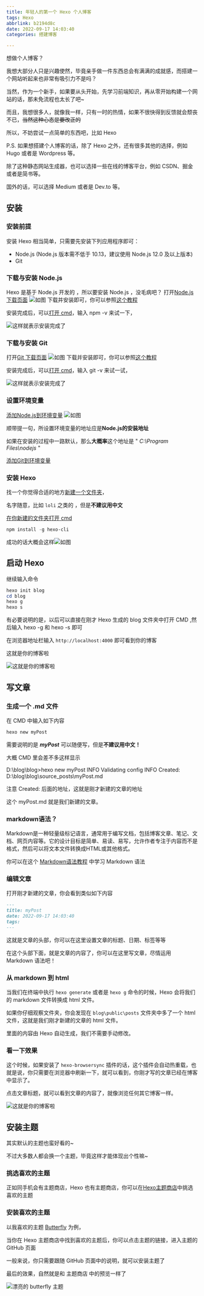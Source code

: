 ```yaml
---
title: 年轻人的第一个 Hexo 个人博客
tags: Hexo
abbrlink: b2194d8c
date: 2022-09-17 14:03:40
categories: 搭建博客

---
```


想做个人博客？

我想大部分人只是兴趣使然，毕竟亲手做一件东西总会有满满的成就感，而搭建一个网站听起来也非常有吸引力不是吗？

当然，作为一个新手，如果要从头开始，先学习前端知识，再从零开始构建一个网站的话，那未免流程也太长了吧~

而且，我想很多人，就像我一样，只有一时的热情，如果不很快得到反馈就会颓丧不已，~~当然这种心态是要改正的~~

所以，不妨尝试一点简单的东西吧，比如 Hexo

P.S. 如果想搭建个人博客的话，除了 Hexo 之外，还有很多其他的选择，例如 Hugo 或者是 Wordpress 等。

除了这种静态网站生成器，也可以选择一些在线的博客平台，例如 CSDN、掘金或者是简书等。

国外的话，可以选择 Medium 或者是 Dev.to 等。

## 安装

### 安装前提

安装 Hexo 相当简单，只需要先安装下列应用程序即可：

- Node.js (Node.js 版本需不低于 10.13，建议使用 Node.js 12.0 及以上版本)
- Git

### 下载与安装 Node.js

Hexo 是基于 Node.js 开发的 ，所以要安装 Node.js ，没毛病吧？
打开[Node.js下载页面](https://nodejs.org/zh-cn/download/)
![如图](https://cdn.jsdelivr.net/gh/Jenway/J-figure-Bed/hexoNode2.png)
下载并安装即可，你可以参照[这个教程](https://www.runoob.com/nodejs/nodejs-install-setup.html)

安装完成后，可以[打开 cmd]( https://jingyan.baidu.com/article/f96699bbf01097894e3c1bc7.html )，输入 npm -v 来试一下，

![这样就表示安装完成了](https://cdn.jsdelivr.net/gh/Jenway/J-figure-Bed/hexoNode3.png "这样就表示安装完成了")

### 下载与安装 Git

打开[Git 下载页面](https://git-scm.com/download/win)
![如图](https://cdn.jsdelivr.net/gh/Jenway/J-figure-Bed/hexoGit.png)
下载并安装即可，你可以参照[这个教程](https://zhuanlan.zhihu.com/p/349473508)

安装完成后，可以[打开 cmd]( https://jingyan.baidu.com/article/f96699bbf01097894e3c1bc7.html )，输入 git -v 来试一试，

![这样就表示安装完成了](https://cdn.jsdelivr.net/gh/Jenway/J-figure-Bed/hexoGit2.png "这样就表示安装完成了")

### 设置环境变量

[添加Node.js到环境变量](https://jingyan.baidu.com/article/fec4bce2950133f2618d8b02.html)
![如图](https://cdn.jsdelivr.net/gh/Jenway/J-figure-Bed/hexoNode4.png)

顺带提一句，所设置环境变量的地址应是**Node.js的安装地址**

如果在安装的过程中一路默认，那么**大概率**这个地址是 " *C:\Program Files\nodejs* "

[添加Git到环境变量](https://www.jianshu.com/p/fee5baf756c8)

### 安装 Hexo

找一个你觉得合适的地方[新建一个文件夹](https://jingyan.baidu.com/article/22a299b5f994719e19376abb.html)，

名字随意，比如 `loli` 之类的 ，但是**不建议用中文**

[在你新建的文件夹打开 cmd](https://blog.csdn.net/weixin_44679832/article/details/123942274)

``` PowerShell
npm install -g hexo-cli
```

成功的话大概会这样![如图](https://cdn.jsdelivr.net/gh/Jenway/J-figure-Bed/hexo2.png)

## 启动 Hexo

继续输入命令

``` PowerShell
hexo init blog
cd blog
hexo g
hexo s
```

有必要说明的是，以后可以直接在刚才 Hexo 生成的 blog 文件夹中打开 CMD ,然后输入 hexo -g 和 hexo -s 即可

在浏览器地址栏输入 `http://localhost:4000` 即可看到你的博客

这就是你的博客啦

![这就是你的博客啦](https://cdn.jsdelivr.net/gh/Jenway/J-figure-Bed/HEXO3.png)

## 写文章

### 生成一个 .md 文件

在 CMD 中输入如下内容

``` PowerShell
hexo new myPost
```

需要说明的是 ***myPost*** 可以随便写，但是**不建议用中文！**

大概 CMD 里会差不多这样显示

 D:\blog\blog>hexo new myPost
 INFO  Validating config
 INFO  Created: D:\blog\blog\source\_posts\myPost.md

注意 Created: 后面的地址，这就是刚才新建的文章的地址

这个 myPost.md 就是我们新建的文章。

### markdown语法？

Markdown是一种轻量级标记语言，通常用于编写文档，包括博客文章、笔记、文档、网页内容等。它的设计目标是简单、易读、易写，允许作者专注于内容而不是格式，然后可以将文本文件转换成HTML或其他格式。

你可以在这个 [Markdown语法教程](https://www.runoob.com/markdown/md-tutorial.html) 中学习 Markdown 语法

### 编辑文章

打开刚才新建的文章，你会看到类似如下内容

```markdown
---
title: myPost
date: 2022-09-17 14:03:40
tags:
---
```

这就是文章的头部，你可以在这里设置文章的标题、日期、标签等等

在这个头部下面，就是文章的内容了，你可以在这里写文章，尽情运用 Markdown 语法吧！

### 从 markdown 到 html

当我们在终端中执行 `hexo generate` 或者是 `hexo g` 命令的时候，Hexo 会将我们的 markdown 文件转换成 html 文件。

如果你仔细观察文件夹，你会发现在 `blog\public\posts` 文件夹中多了一个 html 文件，这就是我们刚才新建的文章的 html 文件。

里面的内容由 Hexo 自动生成，我们不需要手动修改。

### 看一下效果

这个时候，如果安装了 `hexo-browsersync` 插件的话，这个插件会自动热重载，也就是说，你只需要在浏览器中刷新一下，就可以看到，你刚才写的文章已经在博客中显示了。

点击文章标题，就可以看到文章的内容了，就像浏览任何其它博客一样。

![这就是你的博客啦](https://cdn.jsdelivr.net/gh/Jenway/J-figure-Bed/HEXO4.png)

## 安装主题

其实默认的主题也蛮好看的~

不过大多数人都会换一个主题，毕竟这样才能体现出个性嘛~

### 挑选喜欢的主题

正如同手机会有主题商店，Hexo 也有主题商店，你可以在[Hexo主题商店](https://hexo.io/themes/)中挑选喜欢的主题

### 安装喜欢的主题

以我喜欢的主题 [Butterfly](https://github.com/jerryc127/hexo-theme-butterfly) 为例，

当你在 Hexo 主题商店中找到喜欢的主题后，你可以点击主题的链接，进入主题的 GitHub 页面

一般来说，你只需要跟随 GitHub 页面中的说明，就可以安装主题了

最后的效果，自然就是和 主题商店 中的预览一样了

![漂亮的 butterfly 主题](https://cdn.jsdelivr.net/gh/jerryc127/CDN@m2/img/theme-butterfly-readme.png)
